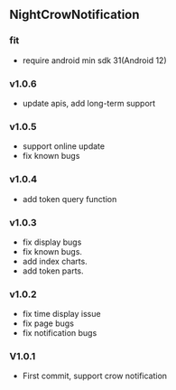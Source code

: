 ## NightCrowNotification

### fit

* require android min sdk 31(Android 12)

### v1.0.6

* update apis, add long-term support

### v1.0.5

* support online update
* fix known bugs

### v1.0.4

* add token query function

### v1.0.3

* fix display bugs
* fix known bugs.
* add index charts.
* add token parts.

### v1.0.2

* fix time display issue
* fix page bugs
* fix notification bugs

### V1.0.1

* First commit, support crow notification



